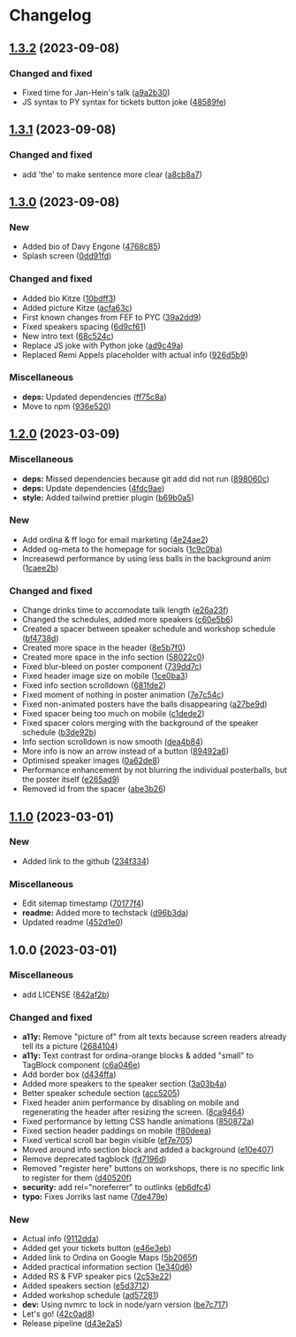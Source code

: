 # Changelog

## [1.3.2](https://github.com/Ordina-Group/pythonconferentie.nl/compare/v1.3.1...v1.3.2) (2023-09-08)


### Changed and fixed

* Fixed time for Jan-Hein's talk ([a9a2b30](https://github.com/Ordina-Group/pythonconferentie.nl/commit/a9a2b308a2487ecf3b941b6ea3a985a225ee0ab6))
* JS syntax to PY syntax for tickets button joke ([48589fe](https://github.com/Ordina-Group/pythonconferentie.nl/commit/48589fe1b56f6d578a16f0470f9018bb1f4d711c))

## [1.3.1](https://github.com/Ordina-Group/pythonconferentie.nl/compare/v1.3.0...v1.3.1) (2023-09-08)


### Changed and fixed

* add 'the' to make sentence more clear ([a8cb8a7](https://github.com/Ordina-Group/pythonconferentie.nl/commit/a8cb8a7a7d2175568dae17f0bdb54cdf7dbbcadc))

## [1.3.0](https://github.com/Ordina-Group/pythonconferentie.nl/compare/v1.2.0...v1.3.0) (2023-09-08)


### New

* Added bio of Davy Engone ([4768c85](https://github.com/Ordina-Group/pythonconferentie.nl/commit/4768c85019e4d1e3bedd066c877ec39ca8d39e79))
* Splash screen ([0dd91fd](https://github.com/Ordina-Group/pythonconferentie.nl/commit/0dd91fd461dcef02d6f3fc98496d78602a3f17db))


### Changed and fixed

* Added bio Kitze ([10bdff3](https://github.com/Ordina-Group/pythonconferentie.nl/commit/10bdff316b26b09f62abbe86f91e5eba49e32cda))
* Added picture Kitze ([acfa63c](https://github.com/Ordina-Group/pythonconferentie.nl/commit/acfa63cc76d613cc18c6e8386933f86b47ba629a))
* First known changes from FEF to PYC ([39a2dd9](https://github.com/Ordina-Group/pythonconferentie.nl/commit/39a2dd9d5d73b6beea5eb20270d3dab7591a1e6a))
* Fixed speakers spacing ([6d9cf61](https://github.com/Ordina-Group/pythonconferentie.nl/commit/6d9cf6198109526a09fe16fca8d43735b21af404))
* New intro text ([68c524c](https://github.com/Ordina-Group/pythonconferentie.nl/commit/68c524c925114919ebafbc7c46110a10092bc348))
* Replace JS joke with Python joke ([ad9c49a](https://github.com/Ordina-Group/pythonconferentie.nl/commit/ad9c49a24c1d6e5868dceb78574b4254c87014b6))
* Replaced Remi Appels placeholder with actual info ([926d5b9](https://github.com/Ordina-Group/pythonconferentie.nl/commit/926d5b912e451ac404a238b1fa55b2aa4154491a))


### Miscellaneous

* **deps:** Updated dependencies ([ff75c8a](https://github.com/Ordina-Group/pythonconferentie.nl/commit/ff75c8af4cfd0e519d070511ac83ed513ed7d696))
* Move to npm ([936e520](https://github.com/Ordina-Group/pythonconferentie.nl/commit/936e52010c967f5dc6490a75bc1c1e7abe0d29c2))

## [1.2.0](https://github.com/OrdinaNederland/pythonconferentie.nl/compare/v1.1.0...v1.2.0) (2023-03-09)


### Miscellaneous

* **deps:** Missed dependencies because git add did not run ([898060c](https://github.com/OrdinaNederland/pythonconferentie.nl/commit/898060c0829319e84c1b5c48936c7e516e2aa9ba))
* **deps:** Update dependencies ([4fdc9ae](https://github.com/OrdinaNederland/pythonconferentie.nl/commit/4fdc9aea1153c1e3be69fa6a3c2f218c70e84c71))
* **style:** Added tailwind prettier plugin ([b69b0a5](https://github.com/OrdinaNederland/pythonconferentie.nl/commit/b69b0a53f1b4b6d3e791f2d0a53d49a7f4d76397))


### New

* Add ordina & ff logo for email marketing ([4e24ae2](https://github.com/OrdinaNederland/pythonconferentie.nl/commit/4e24ae2182bba0b4c283233e9e37dbbceb5a1909))
* Added og-meta to the homepage for socials ([1c9c0ba](https://github.com/OrdinaNederland/pythonconferentie.nl/commit/1c9c0ba31949fc8c23e20555ae29c9e415f755dd))
* Increasewd performance by using less balls in the background anim ([1caee2b](https://github.com/OrdinaNederland/pythonconferentie.nl/commit/1caee2b343edac9e3b9b3fb461406d86b03b41bf))


### Changed and fixed

* Change drinks time to accomodate talk length ([e26a23f](https://github.com/OrdinaNederland/pythonconferentie.nl/commit/e26a23ffb61d28f272b65c94789989fc0c3c360d))
* Changed the schedules, added more speakers ([c60e5b6](https://github.com/OrdinaNederland/pythonconferentie.nl/commit/c60e5b64231fca4113c72c4c5dcdc62923da0159))
* Created a spacer between speaker schedule and workshop schedule ([bf4738d](https://github.com/OrdinaNederland/pythonconferentie.nl/commit/bf4738d55dd768fbb2b5b8a7d9b7eb68b31af585))
* Created more space in the header ([8e5b7f0](https://github.com/OrdinaNederland/pythonconferentie.nl/commit/8e5b7f0102c4f9bad19e4a31f4b5dc7fed5156f5))
* Created more space in the info section ([58022c0](https://github.com/OrdinaNederland/pythonconferentie.nl/commit/58022c0eebb9a69a6948708896a2ab0e25413653))
* Fixed blur-bleed on poster component ([739dd7c](https://github.com/OrdinaNederland/pythonconferentie.nl/commit/739dd7c7e4aa1b1967c3e052099e4028761659e9))
* Fixed header image size on mobile ([1ce0ba3](https://github.com/OrdinaNederland/pythonconferentie.nl/commit/1ce0ba3a1e6fc260a95b2c68c871d27f7cd80e85))
* Fixed info section scrolldown ([681fde2](https://github.com/OrdinaNederland/pythonconferentie.nl/commit/681fde2554adc098c4e81200b0c87743dfea1484))
* Fixed moment of nothing in poster animation ([7e7c54c](https://github.com/OrdinaNederland/pythonconferentie.nl/commit/7e7c54c2fe11f8704a8495c847f2083aadbaf58d))
* Fixed non-animated posters have the balls disappearing ([a27be9d](https://github.com/OrdinaNederland/pythonconferentie.nl/commit/a27be9db730f133a605666b96a0171cd9a66b8d2))
* Fixed spacer being too much on mobile ([c1dede2](https://github.com/OrdinaNederland/pythonconferentie.nl/commit/c1dede2a975ffc6f74c24b74174bdca4eb5bc76c))
* Fixed spacer colors merging with the background of the speaker schedule ([b3de92b](https://github.com/OrdinaNederland/pythonconferentie.nl/commit/b3de92b337dd2f03f1cc327a6379e6d7e95ed888))
* Info section scrolldown is now smooth ([dea4b84](https://github.com/OrdinaNederland/pythonconferentie.nl/commit/dea4b8463c4d56b9b5a15b71601d0eca59a3d1e9))
* More info is now an arrow instead of a button ([89492a6](https://github.com/OrdinaNederland/pythonconferentie.nl/commit/89492a63a5e749cf7105d847d04e959696fb0033))
* Optimised speaker images ([0a62de8](https://github.com/OrdinaNederland/pythonconferentie.nl/commit/0a62de89c751e02cfe9e214f426ec2ff2421e065))
* Performance enhancement by not blurring the individual posterballs, but the poster itself ([e265ad9](https://github.com/OrdinaNederland/pythonconferentie.nl/commit/e265ad9dd3defe60b85a50034782638c7f1af7b3))
* Removed id from the spacer ([abe3b26](https://github.com/OrdinaNederland/pythonconferentie.nl/commit/abe3b262fbade48a163f0969b22cf9d0ac92323f))

## [1.1.0](https://github.com/OrdinaNederland/pythonconferentie.nl/compare/v1.0.0...v1.1.0) (2023-03-01)


### New

* Added link to the github ([234f334](https://github.com/OrdinaNederland/pythonconferentie.nl/commit/234f3340b2dfa976a4579f415012289159d8eb93))


### Miscellaneous

* Edit sitemap timestamp ([70177f4](https://github.com/OrdinaNederland/pythonconferentie.nl/commit/70177f440b69e436aa4287d9c29a6213fdc1b0f2))
* **readme:** Added more to techstack ([d96b3da](https://github.com/OrdinaNederland/pythonconferentie.nl/commit/d96b3da31686551df7a16a4990762da47426adac))
* Updated readme ([452d1e0](https://github.com/OrdinaNederland/pythonconferentie.nl/commit/452d1e083df7e43850d4031be636257bfbd4a1b0))

## 1.0.0 (2023-03-01)


### Miscellaneous

* add LICENSE ([842af2b](https://github.com/OrdinaNederland/pythonconferentie.nl/commit/842af2b32202c87e4e84ae32dc786f13def9ed1d))


### Changed and fixed

* **a11y:** Remove "picture of" from alt texts because screen readers already tell its a picture ([2684104](https://github.com/OrdinaNederland/pythonconferentie.nl/commit/26841045d58e0a8aaaae5a79971946f58df5c604))
* **a11y:** Text contrast for ordina-orange blocks & added "small" to TagBlock component ([c6a046e](https://github.com/OrdinaNederland/pythonconferentie.nl/commit/c6a046e048d1217f4028267478bf1aa5d054b574))
* Add border box ([d434ffa](https://github.com/OrdinaNederland/pythonconferentie.nl/commit/d434ffa5f2dddb828e76c0a799c6a80f4de356b3))
* Added more speakers to the speaker section ([3a03b4a](https://github.com/OrdinaNederland/pythonconferentie.nl/commit/3a03b4a518d55be34e116f3755a1f632de724020))
* Better speaker schedule section ([acc5205](https://github.com/OrdinaNederland/pythonconferentie.nl/commit/acc52052f0f1e63ca8403fecea6a4ab61eb579d7))
* Fixed header anim performance by disabling on mobile and regenerating the header after resizing the screen. ([8ca9464](https://github.com/OrdinaNederland/pythonconferentie.nl/commit/8ca94646b2c2f4c9614a088e2efa8b7e9e55c9f5))
* Fixed performance by letting CSS handle animations ([850872a](https://github.com/OrdinaNederland/pythonconferentie.nl/commit/850872a35d97e0287490bad497276222c79830b5))
* Fixed section header paddings on mobile ([f80deea](https://github.com/OrdinaNederland/pythonconferentie.nl/commit/f80deea248b2cf3c77a221b37c2812a4b1754748))
* Fixed vertical scroll bar begin visible ([ef7e705](https://github.com/OrdinaNederland/pythonconferentie.nl/commit/ef7e705d2250c3ff57888c5d7f49648b72885693))
* Moved around info section block and added a background ([e10e407](https://github.com/OrdinaNederland/pythonconferentie.nl/commit/e10e407c55ca6d7971651ef216679362cff1b31a))
* Remove deprecated tagblock ([fd7196d](https://github.com/OrdinaNederland/pythonconferentie.nl/commit/fd7196d3007274349c801c77cb7fba3099651035))
* Removed "register here" buttons on workshops, there is no specific link to register for them ([d40520f](https://github.com/OrdinaNederland/pythonconferentie.nl/commit/d40520f473a20e04ef9d799d76c2e948cef4eb6f))
* **security:** add rel="noreferrer" to outlinks ([eb6dfc4](https://github.com/OrdinaNederland/pythonconferentie.nl/commit/eb6dfc4ad58b15678879dcad1a0e8b0673a98623))
* **typo:** Fixes Jorriks last name ([7de479e](https://github.com/OrdinaNederland/pythonconferentie.nl/commit/7de479eb69bc4f25664060edaeb071691cce73a7))


### New

* Actual info ([9112dda](https://github.com/OrdinaNederland/pythonconferentie.nl/commit/9112dda59ca4914b1e0797c42692cbccb1c7f63f))
* Added get your tickets button ([e46e3eb](https://github.com/OrdinaNederland/pythonconferentie.nl/commit/e46e3eb466a64ceeb9f599e57579dc5cc576bc4f))
* Added link to Ordina on Google Maps ([5b2065f](https://github.com/OrdinaNederland/pythonconferentie.nl/commit/5b2065fb46347ba0b480eea810eb3f52f9aa8f5d))
* Added practical information section ([1e340d6](https://github.com/OrdinaNederland/pythonconferentie.nl/commit/1e340d619ac19b86531daeef0819d934785dbd57))
* Added RS & FVP speaker pics ([2c53e22](https://github.com/OrdinaNederland/pythonconferentie.nl/commit/2c53e22125e44ef69b929ec7808b9e1815c7071c))
* Added speakers section ([e5d3712](https://github.com/OrdinaNederland/pythonconferentie.nl/commit/e5d371291919743057b26d7520c8742544fb7579))
* Added workshop schedule ([ad57281](https://github.com/OrdinaNederland/pythonconferentie.nl/commit/ad5728193730cb0f6d5eeb481ed8faa57ba30178))
* **dev:** Using nvmrc to lock in node/yarn version ([be7c717](https://github.com/OrdinaNederland/pythonconferentie.nl/commit/be7c717a182abc69f11124695024299dbe9ef88f))
* Let's go! ([42c0ad8](https://github.com/OrdinaNederland/pythonconferentie.nl/commit/42c0ad8260711a1cf5b0c240f099a3e96911b152))
* Release pipeline ([d43e2a5](https://github.com/OrdinaNederland/pythonconferentie.nl/commit/d43e2a5f6a619ab5cbc49cb2bdf0429c28a6b048))
